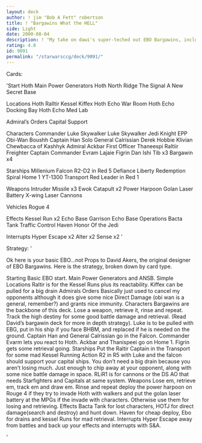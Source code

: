 ```yaml
---
layout: deck
author: ! jim "Bob A Fett" robertson
title: ! "Bargawins What the HELL"
side: Light
date: 2000-08-04
description: ! "My take on dawi's super-teched out EBO Bargawins, including some DS2."
rating: 4.0
id: 9091
permalink: "/starwarsccg/deck/9091/"
---
```

Cards: 

'Start
Hoth Main Power Generators
Hoth North Ridge
The Signal
A New Secret Base

Locations
Hoth
Ralltir
Kessel
Kiffex
Hoth Echo War Room
Hoth Echo Docking Bay
Hoth Echo Med Lab

Admiral’s Orders
Capital Support

Characters
Commander Luke Skywalker
Luke Skywalker Jedi Knight
EPP Obi-Wan
Boushh
Captain Han Solo
General Calrissian
Derek Hobbie Klivian
Chewbacca of Kashhyk
Admiral Ackbar
First Officer Thaneespi
Raltiir Freighter Captain
Commander Evram Lajaie
Figrin Dan
Ishi Tib x3
Bargawin x4

Starships
Millenium Falcon
R2-D2 in Red 5
Defiance
Liberty
Redemption
Spiral
Home 1
YT-1300 Transport
Red Leader in Red 1

Weapons
Intruder Missile x3
Ewok Catapult x2
Power Harpoon
Golan Laser Battery
X-wing Laser Cannons

Vehicles
Rogue 4

Effects
Kessel Run x2
Echo Base Garrison
Echo Base Operations
Bacta Tank
Traffic Control
Haven
Honor Of the Jedi

Interrupts
Hyper Escape x2
Alter x2
Sense x2
'

Strategy: '

Ok here is your basic EBO&#8230;not Props to David Akers, the original designer of EBO Bargawins. Here is the strategy, broken down by card type.

Starting Basic EBO start. Main Power Generators and ANSB. Simple
Locations Raltir is for the Kessel Runs plus its reactability. Kiffex can be pulled for a big drain
Admirals Orders Basically just used to cancel my opponents although it does give some nice Direct Damage (obi wan is a general, remember?) and grants nice immunity.
Characters Bargawins are the backbone of this deck. Lose a weapon, retrieve it, rinse and repeat. Track the high destiny for some good battle damage and retrieval. (Read David&#8217;s bargawin deck for more in depth strategy). Luke is to be pulled with EBG, put in his ship if you face BHBM, and replaced if he is needed on the ground. Captain Han and General Calrissian go in the Falcon. Commander Evarm lets you react to Hoth. Ackbar and Thanispeei go on Home 1. Figrin gets some retrieval going.
Starships Put the Raltir Captain in the Transport for some mad Kessel Running Action R2 in R5 with Luke and the falcon should support your capital ships. You don&#8217;t need a big drain because you aren&#8217;t losing much. Just enough to chip away at your opponent, along with some nice battle damage in space. RLiR1 is for cannons or the DS AO that needs Starfighters and Capitals at same system.
Weapons Lose em, retrieve em, track em and draw em. Rinse and repeat deploy the power harpoon on Rouge 4 if they try to invade Hoth with walkers and put the golan laser battery at the MPGs if the invade with characters. Otherwise use them for losing and retrieving.
Effects Bacta Tank for lost characters, HOTJ for direct damage(search and destroy) and hunt down. Haven for cheap deploy, Ebo for drains and kessel Runs for mad retrieval.
Interrupts Hyper Escape away from battles and back up your effects and interrupts with S&A.



'
